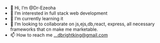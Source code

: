 - 👋 Hi, I’m @Dr-Ezeoha
- 👀 I’m interested in full stack web development
- 🌱 I’m currently learning it
- 💞️ I’m looking to collaborate on js,ejs,db,react, express, all necessary frameworks that cn  make me marketable.
- 📫 How to reach me ...dbrightking@gmail.com

<!---
Dr-Ezeoha/Dr-Ezeoha is a ✨ special ✨ repository because its `README.md` (this file) appears on your GitHub profile.
You can click the Preview link to take a look at your changes.
--->
